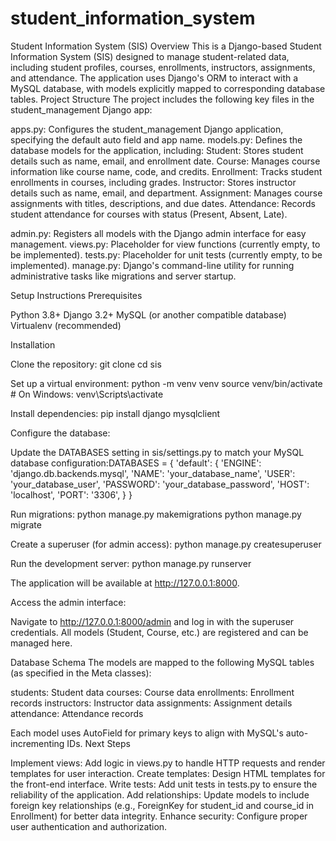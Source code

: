 # student_information_system

Student Information System (SIS)
Overview
This is a Django-based Student Information System (SIS) designed to manage student-related data, including student profiles, courses, enrollments, instructors, assignments, and attendance. The application uses Django's ORM to interact with a MySQL database, with models explicitly mapped to corresponding database tables.
Project Structure
The project includes the following key files in the student_management Django app:

apps.py: Configures the student_management Django application, specifying the default auto field and app name.
models.py: Defines the database models for the application, including:
Student: Stores student details such as name, email, and enrollment date.
Course: Manages course information like course name, code, and credits.
Enrollment: Tracks student enrollments in courses, including grades.
Instructor: Stores instructor details such as name, email, and department.
Assignment: Manages course assignments with titles, descriptions, and due dates.
Attendance: Records student attendance for courses with status (Present, Absent, Late).


admin.py: Registers all models with the Django admin interface for easy management.
views.py: Placeholder for view functions (currently empty, to be implemented).
tests.py: Placeholder for unit tests (currently empty, to be implemented).
manage.py: Django's command-line utility for running administrative tasks like migrations and server startup.

Setup Instructions
Prerequisites

Python 3.8+
Django 3.2+
MySQL (or another compatible database)
Virtualenv (recommended)

Installation

Clone the repository:
git clone <repository-url>
cd sis


Set up a virtual environment:
python -m venv venv
source venv/bin/activate  # On Windows: venv\Scripts\activate


Install dependencies:
pip install django mysqlclient


Configure the database:

Update the DATABASES setting in sis/settings.py to match your MySQL database configuration:DATABASES = {
    'default': {
        'ENGINE': 'django.db.backends.mysql',
        'NAME': 'your_database_name',
        'USER': 'your_database_user',
        'PASSWORD': 'your_database_password',
        'HOST': 'localhost',
        'PORT': '3306',
    }
}




Run migrations:
python manage.py makemigrations
python manage.py migrate


Create a superuser (for admin access):
python manage.py createsuperuser


Run the development server:
python manage.py runserver

The application will be available at http://127.0.0.1:8000.

Access the admin interface:

Navigate to http://127.0.0.1:8000/admin and log in with the superuser credentials.
All models (Student, Course, etc.) are registered and can be managed here.



Database Schema
The models are mapped to the following MySQL tables (as specified in the Meta classes):

students: Student data
courses: Course data
enrollments: Enrollment records
instructors: Instructor data
assignments: Assignment details
attendance: Attendance records

Each model uses AutoField for primary keys to align with MySQL's auto-incrementing IDs.
Next Steps

Implement views: Add logic in views.py to handle HTTP requests and render templates for user interaction.
Create templates: Design HTML templates for the front-end interface.
Write tests: Add unit tests in tests.py to ensure the reliability of the application.
Add relationships: Update models to include foreign key relationships (e.g., ForeignKey for student_id and course_id in Enrollment) for better data integrity.
Enhance security: Configure proper user authentication and authorization.

